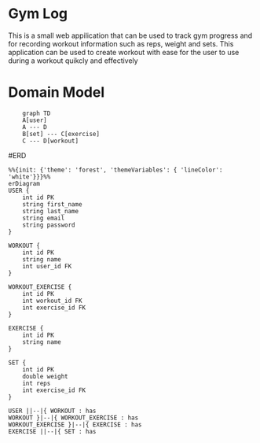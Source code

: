 # Gym Log
This is a small web appilication that can be used to track gym progress and for recording workout information such as reps, weight and sets.
This application can be used to create workout with ease for the user to use during a workout quikcly and effectively

# Domain Model
```mermaid
    graph TD
    A[user]
    A --- D
    B[set] --- C[exercise]
    C --- D[workout]

```
#ERD
```
%%{init: {'theme': 'forest', 'themeVariables': { 'lineColor': 'white'}}}%%
erDiagram
USER {
    int id PK
    string first_name
    string last_name
    string email
    string password
}

WORKOUT {
    int id PK
    string name
    int user_id FK
}

WORKOUT_EXERCISE {
    int id PK
    int workout_id FK
    int exercise_id FK
}

EXERCISE {
    int id PK
    string name
}

SET {
    int id PK
    double weight
    int reps
    int exercise_id FK
}

USER ||--|{ WORKOUT : has
WORKOUT }|--|{ WORKOUT_EXERCISE : has
WORKOUT_EXERCISE }|--|{ EXERCISE : has
EXERCISE ||--|{ SET : has
```
